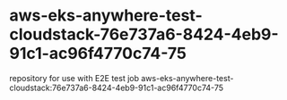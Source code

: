 # aws-eks-anywhere-test-cloudstack-76e737a6-8424-4eb9-91c1-ac96f4770c74-75
repository for use with E2E test job aws-eks-anywhere-test-cloudstack:76e737a6-8424-4eb9-91c1-ac96f4770c74-75
